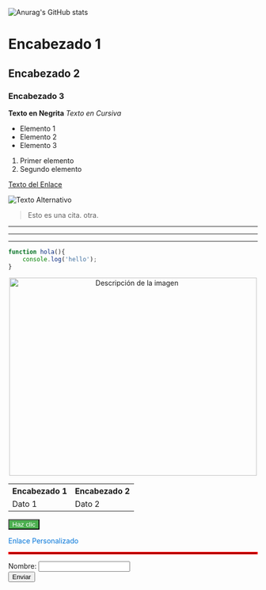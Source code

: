![Anurag's GitHub stats](https://github-readme-stats.vercel.app/api?username=elimelech23&count_private=true)


# Encabezado 1
## Encabezado 2
### Encabezado 3


**Texto en Negrita**
*Texto en Cursiva*



- Elemento 1
- Elemento 2
- Elemento 3

1. Primer elemento
2. Segundo elemento

[Texto del Enlace](http://www.ejemplo.com)


![Texto Alternativo](https://www.cesurformacion.com/uploads/media/open-graph/02/2302-que-es-la-imagen-personal.png?v=1-0)

> Esto es una cita.
> otra.
---
---
---


```javascript
function hola(){
    console.log('hello');
}
```

<p align='center'>
<img src="https://i.pinimg.com/originals/21/11/61/21116158daaeb1459b4ec0758505e1ad.gif" alt="Descripción de la imagen" style="width: 500px; height: 400px;">
</p>

<table>
  <tr>
    <th>Encabezado 1</th>
    <th>Encabezado 2</th>
  </tr>
  <tr>
    <td>Dato 1</td>
    <td>Dato 2</td>
  </tr>
</table>



<button style="background-color: #4CAF50; color: white;">Haz clic</button>

<a href="https://www.ejemplo.com" style="color: #0074d9; text-decoration: none;">Enlace Personalizado</a>



<hr style="border: 2px solid #f00;">


<form action="procesar.php" method="post">
  <label for="nombre">Nombre:</label>
  <input type="text" id="nombre" name="nombre">
  <br>
  <input type="submit" value="Enviar">
</form>
